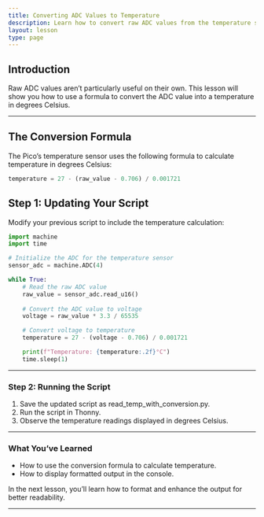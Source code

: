 ```yaml
---
title: Converting ADC Values to Temperature
description: Learn how to convert raw ADC values from the temperature sensor into human-readable temperatures in degrees Celsius.
layout: lesson
type: page
---
```


## Introduction

Raw ADC values aren’t particularly useful on their own. This lesson will show you how to use a formula to convert the ADC value into a temperature in degrees Celsius.

---

## The Conversion Formula

The Pico’s temperature sensor uses the following formula to calculate temperature in degrees Celsius:

```python
temperature = 27 - (raw_value - 0.706) / 0.001721
```

## Step 1: Updating Your Script
Modify your previous script to include the temperature calculation:

```python
import machine
import time

# Initialize the ADC for the temperature sensor
sensor_adc = machine.ADC(4)

while True:
    # Read the raw ADC value
    raw_value = sensor_adc.read_u16()
    
    # Convert the ADC value to voltage
    voltage = raw_value * 3.3 / 65535

    # Convert voltage to temperature
    temperature = 27 - (voltage - 0.706) / 0.001721

    print(f"Temperature: {temperature:.2f}°C")
    time.sleep(1)
```

---

### Step 2: Running the Script

1. Save the updated script as read_temp_with_conversion.py.
1. Run the script in Thonny.
1. Observe the temperature readings displayed in degrees Celsius.

---

### What You’ve Learned

* How to use the conversion formula to calculate temperature.
* How to display formatted output in the console.

In the next lesson, you’ll learn how to format and enhance the output for better readability.

---
